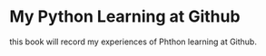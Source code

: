My Python Learning at Github
=======

this book will record my experiences of Phthon learning at Github.